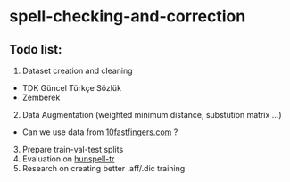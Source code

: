 # spell-checking-and-correction

## Todo list:

1. Dataset creation and cleaning  
  - TDK Güncel Türkçe Sözlük
  - Zemberek
2. Data Augmentation (weighted minimum distance, substution matrix ...)
  - Can we use data from [10fastfingers.com](https://10fastfingers.com/typing-test/turkish) ?
3. Prepare train-val-test splits
4. Evaluation on [hunspell-tr](https://github.com/vdemir/hunspell-tr)
5. Research on creating better .aff/.dic training
